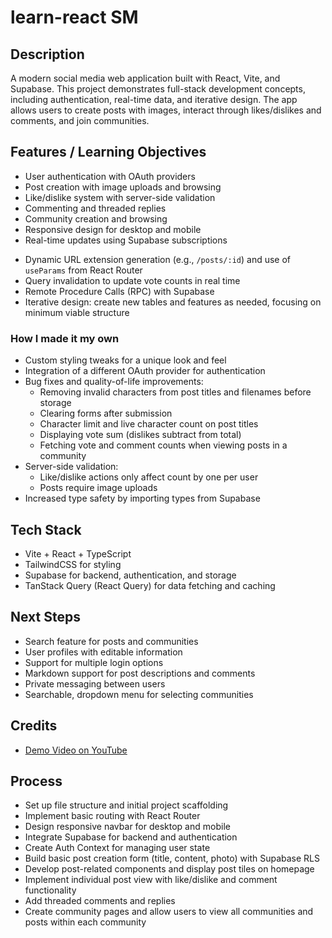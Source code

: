 # learn-react SM

## Description

A modern social media web application built with React, Vite, and Supabase. This project demonstrates full-stack development concepts, including authentication, real-time data, and iterative design. The app allows users to create posts with images, interact through likes/dislikes and comments, and join communities.

## Features / Learning Objectives

<!-- Features -->

- User authentication with OAuth providers
- Post creation with image uploads and browsing
- Like/dislike system with server-side validation
- Commenting and threaded replies
- Community creation and browsing
- Responsive design for desktop and mobile
- Real-time updates using Supabase subscriptions

<!-- Learning objectives -->

- Dynamic URL extension generation (e.g., `/posts/:id`) and use of `useParams` from React Router
- Query invalidation to update vote counts in real time
- Remote Procedure Calls (RPC) with Supabase
- Iterative design: create new tables and features as needed, focusing on minimum viable structure

### How I made it my own

- Custom styling tweaks for a unique look and feel
- Integration of a different OAuth provider for authentication
- Bug fixes and quality-of-life improvements:
  - Removing invalid characters from post titles and filenames before storage
  - Clearing forms after submission
  - Character limit and live character count on post titles
  - Displaying vote sum (dislikes subtract from total)
  - Fetching vote and comment counts when viewing posts in a community
- Server-side validation:
  - Like/dislike actions only affect count by one per user
  - Posts require image uploads
- Increased type safety by importing types from Supabase

## Tech Stack

- Vite + React + TypeScript
- TailwindCSS for styling
- Supabase for backend, authentication, and storage
- TanStack Query (React Query) for data fetching and caching

## Next Steps

- Search feature for posts and communities
- User profiles with editable information
- Support for multiple login options
- Markdown support for post descriptions and comments
- Private messaging between users
- Searchable, dropdown menu for selecting communities

## Credits

- [Demo Video on YouTube](https://youtu.be/_sSTzz13tVY?si=1n5G_N8bpPdKARWC)

## Process

- Set up file structure and initial project scaffolding
- Implement basic routing with React Router
- Design responsive navbar for desktop and mobile
- Integrate Supabase for backend and authentication
- Create Auth Context for managing user state
- Build basic post creation form (title, content, photo) with Supabase RLS
- Develop post-related components and display post tiles on homepage
- Implement individual post view with like/dislike and comment functionality
- Add threaded comments and replies
- Create community pages and allow users to view all communities and posts within each community